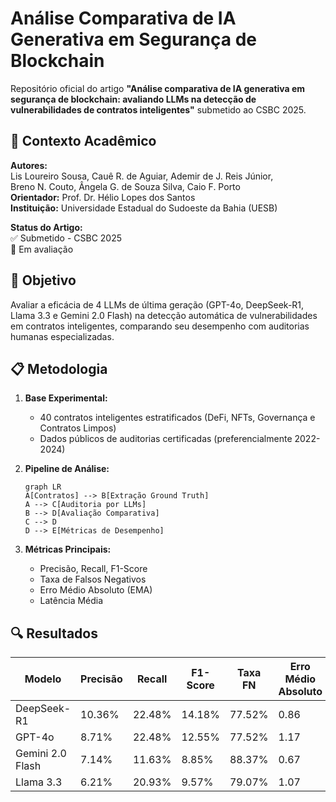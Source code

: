 # Análise Comparativa de IA Generativa em Segurança de Blockchain

Repositório oficial do artigo **"Análise comparativa de IA generativa em segurança de blockchain: avaliando LLMs na detecção de vulnerabilidades de contratos inteligentes"** submetido ao CSBC 2025.

## 📜 Contexto Acadêmico
**Autores:**  
Lis Loureiro Sousa, Cauê R. de Aguiar, Ademir de J. Reis Júnior,  
Breno N. Couto, Ângela G. de Souza Silva, Caio F. Porto  
**Orientador:** Prof. Dr. Hélio Lopes dos Santos  
**Instituição:** Universidade Estadual do Sudoeste da Bahia (UESB)

**Status do Artigo:**  
✅ Submetido - CSBC 2025  
📅 Em avaliação

## 🎯 Objetivo
Avaliar a eficácia de 4 LLMs de última geração (GPT-4o, DeepSeek-R1, Llama 3.3 e Gemini 2.0 Flash) na detecção automática de vulnerabilidades em contratos inteligentes, comparando seu desempenho com auditorias humanas especializadas.

## 📋 Metodologia
1. **Base Experimental:**  
   - 40 contratos inteligentes estratificados (DeFi, NFTs, Governança e Contratos Limpos)
   - Dados públicos de auditorias certificadas (preferencialmente 2022-2024)

2. **Pipeline de Análise:**  
   ```mermaid
   graph LR
   A[Contratos] --> B[Extração Ground Truth]
   A --> C[Auditoria por LLMs]
   B --> D[Avaliação Comparativa]
   C --> D
   D --> E[Métricas de Desempenho]

3. **Métricas Principais:**  
   - Precisão, Recall, F1-Score
   - Taxa de Falsos Negativos
   - Erro Médio Absoluto (EMA)
   - Latência Média

## 🔍 Resultados 
| Modelo            | Precisão | Recall | F1-Score | Taxa FN  | Erro Médio Absoluto | Latência Média
|-------------------|----------|--------|----------|----------|---------------------|-------------------|
| DeepSeek-R1       | 10.36%   | 22.48% | 14.18%   | 77.52%   | 0.86                | 80.76s            |
| GPT-4o            | 8.71%    | 22.48% | 12.55%   | 77.52%   | 1.17                | 15.75s            |
| Gemini 2.0 Flash  | 7.14%    | 11.63% | 8.85%    | 88.37%   | 0.67                | 12.57s            |
| Llama 3.3         | 6.21%    | 20.93% | 9.57%    | 79.07%   | 1.07                | 15.98s            |
